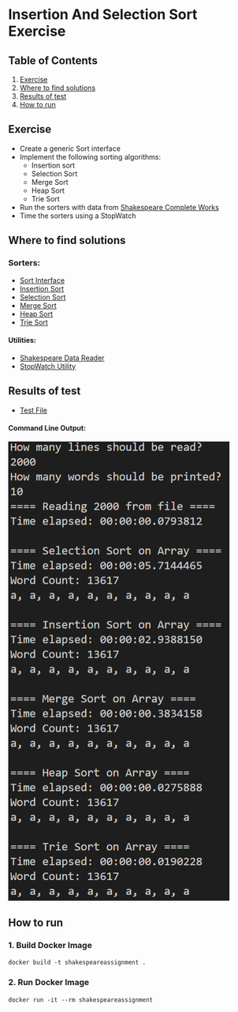 # Insertion And Selection Sort Exercise
## Table of Contents
1. [Exercise](#Exercise)
2. [Where to find solutions](#Where-to-find-solutions)
3. [Results of test](#Results-of-test)
4. [How to run](#How-to-run)

## Exercise
- Create a generic Sort interface
- Implement the following sorting algorithms:
    - Insertion sort
    - Selection Sort
    - Merge Sort
    - Heap Sort
    - Trie Sort
- Run the sorters with data from [Shakespeare Complete Works](./data/shakespeare-complete-works.txt)
- Time the sorters using a StopWatch

## Where to find solutions
### Sorters:
- [Sort Interface](./Sorters/ISort.cs)
- [Insertion Sort](./Sorters/InsertionSort.cs)
- [Selection Sort](./Sorters/SelectionSort.cs)
- [Merge Sort](./Sorters/MergeSort.cs)
- [Heap Sort](./Sorters/HeapSort.cs)
- [Trie Sort](./Sorters/TrieSort.cs)

#### Utilities:
- [Shakespeare Data Reader](./Utils/FileUtility.cs)
- [StopWatch Utility](./Utils/StopWatchUtility.cs)

## Results of test
- [Test File](./Program.cs)

#### Command Line Output:
![Result](./assets/result.png)

## How to run
### 1. Build Docker Image
```
docker build -t shakespeareassignment .
```

### 2. Run Docker Image
```
docker run -it --rm shakespeareassignment
```